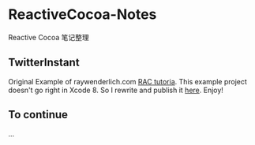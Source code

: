 # ReactiveCocoa-Notes
Reactive Cocoa 笔记整理

## TwitterInstant
Original Example of raywenderlich.com [RAC tutoria](https://www.raywenderlich.com/62796/reactivecocoa-tutorial-pt2).
This example project doesn't go right in Xcode 8. So I rewrite and publish it [here](https://github.com/zssr/TwitterInstant). Enjoy!

## To continue

...
